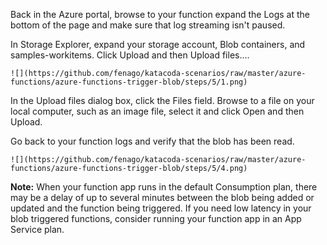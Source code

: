 Back in the Azure portal, browse to your function expand the Logs at the bottom of the page and make sure that log streaming isn't paused.

In Storage Explorer, expand your storage account, Blob containers, and samples-workitems. Click Upload and then Upload files....

    ![](https://github.com/fenago/katacoda-scenarios/raw/master/azure-functions/azure-functions-trigger-blob/steps/5/1.png)

In the Upload files dialog box, click the Files field. Browse to a file on your local computer, such as an image file, select it and click Open and then Upload.

Go back to your function logs and verify that the blob has been read.

    ![](https://github.com/fenago/katacoda-scenarios/raw/master/azure-functions/azure-functions-trigger-blob/steps/5/4.png)

**Note:** When your function app runs in the default Consumption plan, there may be a delay of up to several minutes between the blob being added or updated and the function being triggered. If you need low latency in your blob triggered functions, consider running your function app in an App Service plan.